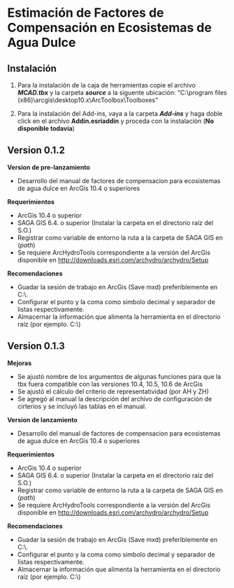 # Estimación de Factores de Compensación en Ecosistemas de Agua Dulce 

## Instalación

1. Para la instalación de la caja de herramientas copie el archivo **_MCAD.tbx_** y la carpeta **_source_** a la siguente ubicación:
    "C:\program files (x86)\arcgis\desktop10.x\ArcToolbox\Toolboxes\"

2. Para la instalación del Add-ins, vaya a la carpeta **_Add-ins_** y haga doble click en el archivo **Addin.esriaddin** y proceda con la instalación (**No disponible todavía**)

## Version 0.1.2

**Version de pre-lanzamiento**
- Desarrollo del manual de factores de compensacion para ecosistemas de agua dulce en ArcGis 10.4 o superiores

**Requerimientos**
- ArcGis 10.4 o superior
- SAGA GIS 6.4. o superior (Instalar la carpeta en el directorio raíz del S.O.)
- Registrar como variable de entorno la ruta a la carpeta de SAGA GIS en (_path_)
- Se requiere ArcHydroTools correspondiente a la versión del ArcGis disponible en http://downloads.esri.com/archydro/archydro/Setup

**Recomendaciones**

- Guadar la sesión de trabajo en ArcGis (Save mxd) preferiblemente en C:\\.
- Configurar el punto y la coma como simbolo decimal y separador de listas respectivamente.
- Almacernar la información que alimenta la herramienta en el directorio raíz (por ejemplo. C:\\)

## Version 0.1.3

**Mejoras**
- Se ajustó nombre de los argumentos de algunas funciones para que la tbx fuera compatible con las versiones 10.4, 10.5, 10.6 de ArcGis
- Se ajustó el cálculo del criterio de representatividad (por AH y ZH)
- Se agregó al manual la descripción del archivo de configuración de cirterios y se incluyó las tablas en el manual.

**Version de lanzamiento**
- Desarrollo del manual de factores de compensacion para ecosistemas de agua dulce en ArcGis 10.4 o superiores

**Requerimientos**
- ArcGis 10.4 o superior
- SAGA GIS 6.4. o superior (Instalar la carpeta en el directorio raíz del S.O.)
- Registrar como variable de entorno la ruta a la carpeta de SAGA GIS en (_path_)
- Se requiere ArcHydroTools correspondiente a la versión del ArcGis disponible en http://downloads.esri.com/archydro/archydro/Setup

**Recomendaciones**

- Guadar la sesión de trabajo en ArcGis (Save mxd) preferiblemente en C:\\.
- Configurar el punto y la coma como simbolo decimal y separador de listas respectivamente.
- Almacernar la información que alimenta la herramienta en el directorio raíz (por ejemplo. C:\\)

